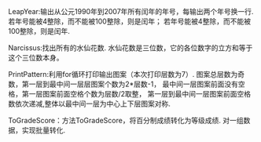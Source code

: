 LeapYear:输出从公元1990年到2007年所有闰年的年号，每输出两个年号换一行. 若年号能被4整除，而不能被100整除，则是闰年； 若年号能被4整除，而不能被100整除，则是闰年.

Narcissus:找出所有的水仙花数. 水仙花数是三位数，它的各位数字的立方和等于这个三位数本身。

PrintPattern:利用for循环打印输出图案（本次打印层数为7）. 图案总层数为奇数，第一层到最中间一层层图案个数为2*层数-1， 最中间一层图案前面没有空格，第一层图案前面空格个数为层数/2取整， 第一层到最中间一层图案前面空格数依次递减,整体以最中间一层为中心上下层图案对称.

ToGradeScore：方法ToGradeScore，将百分制成绩转化为等级成绩. 对一组数据，实现批量转化.
